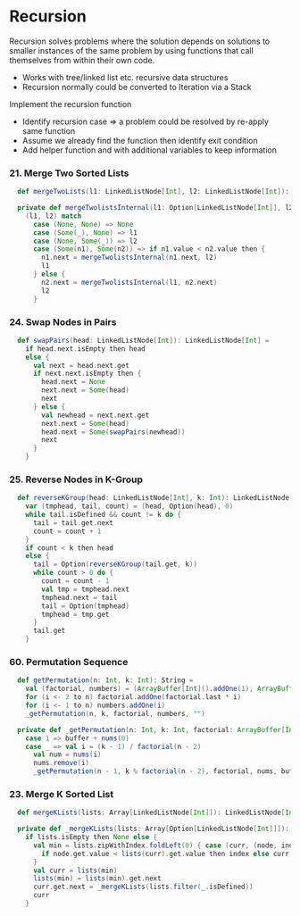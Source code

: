 # Recursion
Recursion solves problems where the solution depends on solutions to smaller instances of the same problem by using functions that call themselves from within their own code.
- Works with tree/linked list etc. recursive data structures 
- Recursion normally could be converted to Iteration via a Stack

Implement the recursion function 
- Identify recursion case => a problem could be resolved by re-apply same function
- Assume we already find the function then identify exit condition
- Add helper function and with additional variables to keep information

### 21. Merge Two Sorted Lists
```scala
  def mergeTwoLists(l1: LinkedListNode[Int], l2: LinkedListNode[Int]): LinkedListNode[Int] = mergeTwolistsInternal(Option(l1), Option(l2)).get

  private def mergeTwolistsInternal(l1: Option[LinkedListNode[Int]], l2: Option[LinkedListNode[Int]]): Option[LinkedListNode[Int]] =
    (l1, l2) match
      case (None, None) => None
      case (Some(_), None) => l1
      case (None, Some(_)) => l2
      case (Some(n1), Some(n2)) => if n1.value < n2.value then {
        n1.next = mergeTwolistsInternal(n1.next, l2)
        l1
      } else {
        n2.next = mergeTwolistsInternal(l1, n2.next)
        l2
      }
```

### 24. Swap Nodes in Pairs
```scala
  def swapPairs(head: LinkedListNode[Int]): LinkedListNode[Int] =
    if head.next.isEmpty then head
    else {
      val next = head.next.get
      if next.next.isEmpty then {
        head.next = None
        next.next = Some(head)
        next
      } else {
        val newhead = next.next.get
        next.next = Some(head)
        head.next = Some(swapPairs(newhead))
        next
      }
    }
```

### 25. Reverse Nodes in K-Group
```scala
  def reverseKGroup(head: LinkedListNode[Int], k: Int): LinkedListNode[Int] =
    var (tmphead, tail, count) = (head, Option(head), 0)
    while tail.isDefined && count != k do {
      tail = tail.get.next
      count = count + 1
    }
    if count < k then head
    else {
      tail = Option(reverseKGroup(tail.get, k))
      while count > 0 do {
        count = count - 1
        val tmp = tmphead.next
        tmphead.next = tail
        tail = Option(tmphead)
        tmphead = tmp.get
      }
      tail.get
    }
```

### 60. Permutation Sequence
```scala
  def getPermutation(n: Int, k: Int): String =
    val (factorial, numbers) = (ArrayBuffer[Int]().addOne(1), ArrayBuffer[Int]())
    for (i <- 2 to n) factorial.addOne(factorial.last * i)
    for (i <- 1 to n) numbers.addOne(i)
    _getPermutation(n, k, factorial, numbers, "")

  private def _getPermutation(n: Int, k: Int, factorial: ArrayBuffer[Int], nums: ArrayBuffer[Int], buffer: String): String = n match
    case 1 => buffer + nums(0)
    case _ => val i = (k - 1) / factorial(n - 2)
      val num = nums(i)
      nums.remove(i)
      _getPermutation(n - 1, k % factorial(n - 2), factorial, nums, buffer + num.toString)
```

### 23. Merge K Sorted List
```scala
  def mergeKLists(lists: Array[LinkedListNode[Int]]): LinkedListNode[Int] = _mergeKLists(lists.map(Option(_))).get

  private def _mergeKLists(lists: Array[Option[LinkedListNode[Int]]]): Option[LinkedListNode[Int]] =
    if lists.isEmpty then None else {
      val min = lists.zipWithIndex.foldLeft(0) { case (curr, (node, index)) =>
        if node.get.value < lists(curr).get.value then index else curr
      }
      val curr = lists(min)
      lists(min) = lists(min).get.next
      curr.get.next = _mergeKLists(lists.filter(_.isDefined))
      curr
    }
```